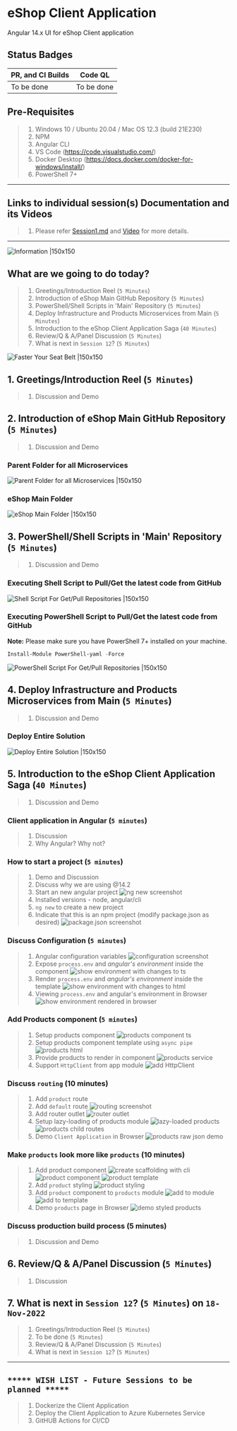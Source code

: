 # eShop Client Application

Angular 14.x UI for eShop Client application

## Status Badges

| PR, and CI Builds | Code QL |
| ---------------------------------------------------------------------------------------------------------------------------------------------------------------------------------------------------------------------------------- | ------------------------------------------------------------------------------------------------------------------------------------------------------------------------------------------------------------------------- |
| To be done | To be done |

## Pre-Requisites

> 1. Windows 10 / Ubuntu 20.04 / Mac OS 12.3 (build 21E230)
> 1. NPM
> 1. Angular CLI
> 1. VS Code (<https://code.visualstudio.com/>)
> 1. Docker Desktop (<https://docs.docker.com/docker-for-windows/install/>)
> 1. PowerShell 7+

---

## Links to individual session(s) Documentation and its Videos

> 1. Please refer [Session1.md](./Documentation/Sessions/Session1.md) and [Video](https://www.youtube.com/watch?v=wQ0Xf4pKZaQ) for more details.

---

![Information |150x150](./Documentation/Images/Information.PNG)

## What are we going to do today?

> 1. Greetings/Introduction Reel (`5 Minutes`)
> 1. Introduction of eShop Main GitHub Repository (`5 Minutes`)
> 1. PowerShell/Shell Scripts in 'Main' Repository (`5 Minutes`)
> 1. Deploy Infrastructure and Products Microservices from Main (`5 Minutes`)
> 1. Introduction to the eShop Client Application Saga (`40 Minutes`)
> 1. Review/Q & A/Panel Discussion (`5 Minutes`)
> 1. What is next in `Session 12`? (`5 Minutes`)

![Faster Your Seat Belt |150x150](./Documentation/Images/SeatBelt.PNG)

## 1. Greetings/Introduction Reel (`5 Minutes`)

> 1. Discussion and Demo

## 2. Introduction of eShop Main GitHub Repository (`5 Minutes`)

> 1. Discussion and Demo

### Parent Folder for all Microservices

![Parent Folder for all Microservices |150x150](./Documentation/Images/S1/Parent_Folder_Microservices.PNG)

### eShop Main Folder

![eShop Main Folder |150x150](./Documentation/Images/S1/eShop-Main-Folder.PNG)

## 3. PowerShell/Shell Scripts in 'Main' Repository (`5 Minutes`)

> 1. Discussion and Demo

### Executing Shell Script to Pull/Get the latest code from GitHub

![Shell Script For Get/Pull Repositories |150x150](./Documentation/Images/S1/ShellScriptForRepositories.PNG)

### Executing PowerShell Script to Pull/Get the latest code from GitHub

**Note:** Please make sure you have PowerShell 7+ installed on your machine.

```powershell
Install-Module PowerShell-yaml -Force
```

![PowerShell Script For Get/Pull Repositories |150x150](./Documentation/Images/S1/PSScriptForRepositories.PNG)

## 4. Deploy Infrastructure and Products Microservices from Main (`5 Minutes`)

> 1. Discussion and Demo

### Deploy Entire Solution

![Deploy Entire Solution |150x150](./Documentation/Images/S1/DeployEntireSolution.PNG)

## 5. Introduction to the eShop Client Application Saga (`40 Minutes`)

> 1. Discussion and Demo

### Client application in Angular (`5 minutes`)

> 1. Discussion
> 1. Why Angular? Why not?

### How to start a project (`5 minutes`)

> 1. Demo and Discussion
> 2. Discuss why we are using @14.2
> 3. Start an new angular project
![ng new screenshot](./Documentation/Images/S1/Ng_New.PNG)
> 4. Installed versions - node, angular/cli
> 5. `ng new` to create a new project
> 6. Indicate that this is an npm project (modify package.json as desired)
![package.json screenshot](./Documentation/Images/S1/Package_Json.PNG)

### Discuss Configuration (`5 minutes`)

> 1. Angular configuration variables
![configuration screenshot](./Documentation/Images/S1/Configuration.PNG)
> 2. Expose `process.env` and _angular's environment_ inside the component
![show environment with changes to ts](./Documentation/Images/S1/Show_Environment_TS.PNG)
> 3. Render `process.env` and _angular's environment_ inside the template
![show environment with changes to html](./Documentation/Images/S1/Show_Environment_Html.PNG)
> 4. Viewing `process.env` and angular's environment in Browser
![show environment rendered in browser](./Documentation/Images/S1/Show_Environment_Page.PNG)

### Add Products component (`5 minutes`)

> 1. Setup products component
![products component ts](./Documentation/Images/S1/Products_Component_Ts.PNG)
> 2. Setup products component template using `async pipe`
![products html](./Documentation/Images/S1/Products_Component_Html.PNG)
> 3. Provide products to render in component
![products service](./Documentation/Images/S1/Products_Service_Basic_Concept.PNG)
> 4. Support `HttpClient` from app module
![add HttpClient](./Documentation/Images/S1/app%20module%20http%20client.png)

### Discuss `routing` (10 minutes)

> 1. Add `product` route
> 2. Add `default` route
![routing screenshot](./Documentation/Images/S1/app%20routing%20module.png)
> 3. Add router outlet
![router outlet](./Documentation/Images/S1/router%20outlet.png)
> 4. Setup lazy-loading of products module
![lazy-loaded products](./Documentation/Images/S1/products%20module%20changes.png)
![products child routes](./Documentation/Images/S1/ProductsRoutingModule.PNG)
> 5. Demo `Client Application` in Browser
> ![products raw json demo](./Documentation/Images/S1/DemoProducts.PNG)

### Make `products` look more like `products` (10 minutes)

> 1. Add product component
![create scaffolding with cli](./Documentation/Images/S1/CreateProductWithCli.PNG)
![product component](./Documentation/Images/S1/CreateProductComponent.PNG)
![product template](./Documentation/Images/S1/CreateProductTemplate.PNG)
> 2. Add `product` styling
![product styling](./Documentation/Images/S1/StyleProduct.PNG)
> 3. Add `product` component to `products` module
![add to module](./Documentation/Images/S1/AddProductToProductsModule.PNG)
![add to template](./Documentation/Images/S1/AddProductComponentToProductsTemplate.PNG)
> 4. Demo `products` page in Browser
![demo styled products](./Documentation/Images/S1/DemoStyledProducts.PNG)

### Discuss production build process (5 minutes)

> 1. Discussion and Demo

## 6. Review/Q & A/Panel Discussion (`5 Minutes`)

> 1. Discussion

## 7. What is next in `Session 12`? (`5 Minutes`) on `18-Nov-2022`

> 1. Greetings/Introduction Reel (`5 Minutes`)
> 1. To be done (`5 Minutes`)
> 1. Review/Q & A/Panel Discussion (`5 Minutes`)
> 1. What is next in `Session 12`? (`5 Minutes`)

---

## `***** WISH LIST - Future Sessions to be planned *****`

> 1. Dockerize the Client Application
> 1. Deploy the Client Application to Azure Kubernetes Service
> 1. GitHUB Actions for CI/CD
